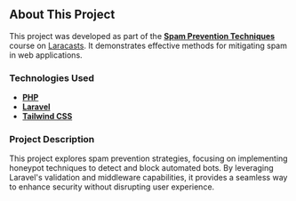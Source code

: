 ## About This Project

This project was developed as part of the [**Spam Prevention Techniques**](https://laracasts.com/series/spam-prevention-techniques) course on [Laracasts](https://laracasts.com/). It demonstrates effective methods for mitigating spam in web applications.

### Technologies Used

-   [**PHP**](https://www.php.net/)
-   [**Laravel**](https://laravel.com/)
-   [**Tailwind CSS**](https://tailwindcss.com/)

### Project Description

This project explores spam prevention strategies, focusing on implementing honeypot techniques to detect and block automated bots. By leveraging Laravel's validation and middleware capabilities, it provides a seamless way to enhance security without disrupting user experience.
